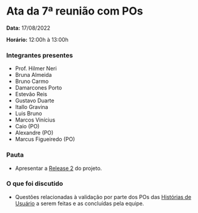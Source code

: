 # Ata da 7ª reunião com POs

<p align="justify"><b>Data:</b> 17/08/2022</p>
<p align="justify"><b>Horário:</b> 12:00h à 13:00h</p>

### Integrantes presentes

- Prof. Hilmer Neri
- Bruna Almeida
- Bruno Carmo
- Damarcones Porto
- Estevão Reis
- Gustavo Duarte
- Itallo Gravina
- Luis Bruno
- Marcos Vinícius
- Caio (PO)
- Alexandre (PO)
- Marcus Figueiredo (PO)



### Pauta
- Apresentar a <a href="https://fga-eps-mds.github.io/2022-1-Visualeasy-Doc/scrum/release2/">Release 2</a> do projeto.


### O que foi discutido

- Questões relacionadas à validação por parte dos POs das <a href="https://fga-eps-mds.github.io/2022-1-Visualeasy-Doc/documentacao/backlog/">Histórias de Usuário</a> a serem feitas e as concluídas pela equipe. 

<br>